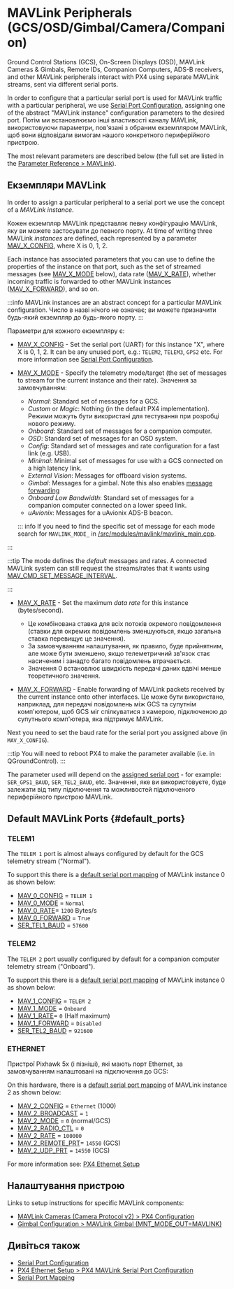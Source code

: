# MAVLink Peripherals (GCS/OSD/Gimbal/Camera/Companion)

Ground Control Stations (GCS), On-Screen Displays (OSD), MAVLink Cameras & Gimbals, Remote IDs, Companion Computers, ADS-B receivers, and other MAVLink peripherals interact with PX4 using separate MAVLink streams, sent via different serial ports.

In order to configure that a particular serial port is used for MAVLink traffic with a particular peripheral, we use [Serial Port Configuration](../peripherals/serial_configuration.md), assigning one of the abstract "MAVLink instance" configuration parameters to the desired port.
Потім ми встановлюємо інші властивості каналу MAVLink, використовуючи параметри, пов'язані з обраним екземпляром MAVLink, щоб вони відповідали вимогам нашого конкретного периферійного пристрою.

The most relevant parameters are described below (the full set are listed in the [Parameter Reference > MAVLink](../advanced_config/parameter_reference.md#mavlink)).

## Екземпляри MAVLink

In order to assign a particular peripheral to a serial port we use the concept of a _MAVLink instance_.

Кожен екземпляр MAVLink представляє певну конфігурацію MAVLink, яку ви можете застосувати до певного порту.
At time of writing three MAVLink _instances_ are defined, each represented by a parameter [MAV_X_CONFIG](#MAV_X_CONFIG), where X is 0, 1, 2.

Each instance has associated parameters that you can use to define the properties of the instance on that port, such as the set of streamed messages (see [MAV_X_MODE](#MAV_X_MODE) below), data rate ([MAV_X_RATE](#MAV_X_RATE)), whether incoming traffic is forwarded to other MAVLink instances ([MAV_X_FORWARD](#MAV_X_FORWARD)), and so on.

:::info
MAVLink instances are an abstract concept for a particular MAVLink configuration.
Число в назві нічого не означає; ви можете призначити будь-який екземпляр до будь-якого порту.
:::

Параметри для кожного екземпляру є:

- <a id="MAV_X_CONFIG"></a>[MAV_X_CONFIG](../advanced_config/parameter_reference.md#MAV_0_CONFIG) - Set the serial port (UART) for this instance "X", where X is 0, 1, 2.
  It can be any unused port, e.g.: `TELEM2`, `TELEM3`, `GPS2` etc.
  For more information see [Serial Port Configuration](../peripherals/serial_configuration.md).

- <a id="MAV_X_MODE"></a>[MAV_X_MODE](../advanced_config/parameter_reference.md#MAV_0_MODE) - Specify the telemetry mode/target (the set of messages to stream for the current instance and their rate).
  Значення за замовчуванням:

  - _Normal_: Standard set of messages for a GCS.
  - _Custom_ or _Magic_: Nothing (in the default PX4 implementation).
    Режими можуть бути використані для тестування при розробці нового режиму.
  - _Onboard_: Standard set of messages for a companion computer.
  - _OSD_: Standard set of messages for an OSD system.
  - _Config_: Standard set of messages and rate configuration for a fast link (e.g. USB).
  - _Minimal_: Minimal set of messages for use with a GCS connected on a high latency link.
  - _External Vision_: Messages for offboard vision systems.
  - _Gimbal_: Messages for a gimbal. Note this also enables [message forwarding](#MAV_X_FORWARD)
  - _Onboard Low Bandwidth_: Standard set of messages for a companion computer connected on a lower speed link.
  - _uAvionix_: Messages for a uAvionix ADS-B beacon.

  ::: info
  If you need to find the specific set of message for each mode search for `MAVLINK_MODE_` in [/src/modules/mavlink/mavlink_main.cpp](https://github.com/PX4/PX4-Autopilot/blob/main/src/modules/mavlink/mavlink_main.cpp).

:::

  :::tip
  The mode defines the _default_ messages and rates.
  A connected MAVLink system can still request the streams/rates that it wants using [MAV_CMD_SET_MESSAGE_INTERVAL](https://mavlink.io/en/messages/common.html#MAV_CMD_SET_MESSAGE_INTERVAL).

:::

- <a id="MAV_X_RATE"></a>[MAV_X_RATE](../advanced_config/parameter_reference.md#MAV_0_MODE) - Set the maximum _data rate_ for this instance (bytes/second).
  - Це комбінована ставка для всіх потоків окремого повідомлення (ставки для окремих повідомлень зменшуються, якщо загальна ставка перевищує це значення).
  - За замовчуванням налаштування, як правило, буде прийнятним, але може бути зменшено, якщо телеметричний зв'язок стає насиченим і занадто багато повідомлень втрачається.
  - Значення 0 встановлює швидкість передачі даних вдвічі менше теоретичного значення.

- <a id="MAV_X_FORWARD"></a>[MAV_X_FORWARD](../advanced_config/parameter_reference.md#MAV_0_FORWARD) - Enable forwarding of MAVLink packets received by the current instance onto other interfaces.
  Це може бути використано, наприклад, для передачі повідомлень між GCS та супутнім комп'ютером, щоб GCS міг спілкуватися з камерою, підключеною до супутнього комп'ютера, яка підтримує MAVLink.

Next you need to set the baud rate for the serial port you assigned above (in `MAV_X_CONFIG`).

:::tip
You will need to reboot PX4 to make the parameter available (i.e. in QGroundControl).
:::

The parameter used will depend on the [assigned serial port](../advanced_config/parameter_reference.md#serial) - for example: `SER_GPS1_BAUD`, `SER_TEL2_BAUD`, etc.
Значення, яке ви використовуєте, буде залежати від типу підключення та можливостей підключеного периферійного пристрою MAVLink.

## Default MAVLink Ports {#default_ports}

### TELEM1

The `TELEM 1` port is almost always configured by default for the GCS telemetry stream ("Normal").

To support this there is a [default serial port mapping](../peripherals/serial_configuration.md#default_port_mapping) of MAVLink instance 0 as shown below:

- [MAV_0_CONFIG](../advanced_config/parameter_reference.md#MAV_0_CONFIG) = `TELEM 1`
- [MAV_0_MODE](../advanced_config/parameter_reference.md#MAV_0_MODE) = `Normal`
- [MAV_0_RATE](../advanced_config/parameter_reference.md#MAV_0_RATE)= `1200` Bytes/s
- [MAV_0_FORWARD](../advanced_config/parameter_reference.md#MAV_0_FORWARD) = `True`
- [SER_TEL1_BAUD](../advanced_config/parameter_reference.md#SER_TEL1_BAUD) = `57600`

### TELEM2

The `TELEM 2` port usually configured by default for a companion computer telemetry stream ("Onboard").

To support this there is a [default serial port mapping](../peripherals/serial_configuration.md#default_port_mapping) of MAVLink instance 0 as shown below:

- [MAV_1_CONFIG](../advanced_config/parameter_reference.md#MAV_0_CONFIG) = `TELEM 2`
- [MAV_1_MODE](../advanced_config/parameter_reference.md#MAV_0_MODE) = `Onboard`
- [MAV_1_RATE](../advanced_config/parameter_reference.md#MAV_0_RATE)= `0` (Half maximum)
- [MAV_1_FORWARD](../advanced_config/parameter_reference.md#MAV_0_FORWARD) = `Disabled`
- [SER_TEL2_BAUD](../advanced_config/parameter_reference.md#SER_TEL2_BAUD) = `921600`

### ETHERNET

Пристрої Pixhawk 5x (і пізніші), які мають порт Ethernet, за замовчуванням налаштовані на підключення до GCS:

On this hardware, there is a [default serial port mapping](../peripherals/serial_configuration.md#default_port_mapping) of MAVLink instance 2 as shown below:

- [MAV_2_CONFIG](../advanced_config/parameter_reference.md#MAV_2_CONFIG) = `Ethernet` (1000)
- [MAV_2_BROADCAST](../advanced_config/parameter_reference.md#MAV_2_BROADCAST) = `1`
- [MAV_2_MODE](../advanced_config/parameter_reference.md#MAV_2_MODE) = `0` (normal/GCS)
- [MAV_2_RADIO_CTL](../advanced_config/parameter_reference.md#MAV_2_RADIO_CTL) = `0`
- [MAV_2_RATE](../advanced_config/parameter_reference.md#MAV_2_RATE) = `100000`
- [MAV_2_REMOTE_PRT](../advanced_config/parameter_reference.md#MAV_2_REMOTE_PRT)= `14550` (GCS)
- [MAV_2_UDP_PRT](../advanced_config/parameter_reference.md#MAV_2_UDP_PRT) = `14550` (GCS)

For more information see: [PX4 Ethernet Setup](../advanced_config/ethernet_setup.md)

## Налаштування пристрою

Links to setup instructions for specific MAVLink components:

- [MAVLink Cameras (Camera Protocol v2) > PX4 Configuration](../camera/mavlink_v2_camera.md#px4-configuration)
- [Gimbal Configuration > MAVLink Gimbal (MNT_MODE_OUT=MAVLINK)](../advanced/gimbal_control.md#mavlink-gimbal-mnt-mode-out-mavlink)

## Дивіться також

- [Serial Port Configuration](../peripherals/serial_configuration.md)
- [PX4 Ethernet Setup > PX4 MAVLink Serial Port Configuration](../advanced_config/ethernet_setup.md#px4-mavlink-serial-port-configuration)
- [Serial Port Mapping](../hardware/serial_port_mapping.md)

